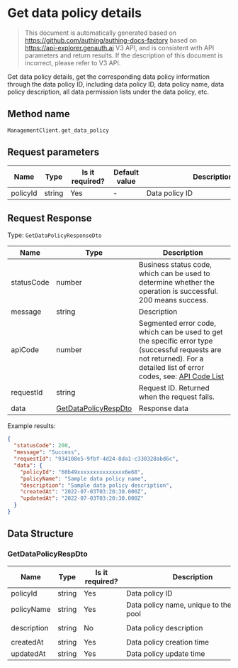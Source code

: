 # Get data policy details

<!--
Warning⚠️:
Do not modify this document directly,
https://github.com/Authing/authing-docs-factory
Use this project to generate
-->

<LastUpdated />

> This document is automatically generated based on https://github.com/authing/authing-docs-factory based on https://api-explorer.genauth.ai V3 API, and is consistent with API parameters and return results. If the description of this document is incorrect, please refer to V3 API.

Get data policy details, get the corresponding data policy information through the data policy ID, including data policy ID, data policy name, data policy description, all data permission lists under the data policy, etc.

## Method name

`ManagementClient.get_data_policy`

## Request parameters

| Name     | Type   | <div style="width:80px">Is it required?</div> | <div style="width:60px">Default value</div> | <div style="width:300px">Description</div> | <div style="width:200px">Sample value</div> |
| -------- | ------ | --------------------------------------------- | ------------------------------------------- | ------------------------------------------ | ------------------------------------------- |
| policyId | string | Yes                                           | -                                           | Data policy ID                             | `60b49xxxxxxxxxxxxxxx6e68`                  |

## Request Response

Type: `GetDataPolicyResponseDto`

| Name       | Type                                                     | Description                                                                                                                                                                                                                                                                                                                                    |
| ---------- | -------------------------------------------------------- | ---------------------------------------------------------------------------------------------------------------------------------------------------------------------------------------------------------------------------------------------------------------------------------------------------------------------------------------------- |
| statusCode | number                                                   | Business status code, which can be used to determine whether the operation is successful. 200 means success.                                                                                                                                                                                                                                   |
| message    | string                                                   | Description                                                                                                                                                                                                                                                                                                                                    |
| apiCode    | number                                                   | Segmented error code, which can be used to get the specific error type (successful requests are not returned). For a detailed list of error codes, see: [API Code List](https://api-explorer.genauth.ai/?tag=group/%E5%BC%80%E5%8F%91%E5%87%86%E5%A4%87#tag/%E5%BC%80%E5%8F%91%E5%87%86%E5%A4%87/%E9%94%99%E8%AF%AF%E5%A4%84%E7%90%86/apiCode) |
| requestId  | string                                                   | Request ID. Returned when the request fails.                                                                                                                                                                                                                                                                                                   |
| data       | <a href="#GetDataPolicyRespDto">GetDataPolicyRespDto</a> | Response data                                                                                                                                                                                                                                                                                                                                  |

Example results:

```json
{
  "statusCode": 200,
  "message": "Success",
  "requestId": "934108e5-9fbf-4d24-8da1-c330328abd6c",
  "data": {
    "policyId": "60b49xxxxxxxxxxxxxxx6e68",
    "policyName": "Sample data policy name",
    "description": "Sample data policy description",
    "createdAt": "2022-07-03T03:20:30.000Z",
    "updatedAt": "2022-07-03T03:20:30.000Z"
  }
}
```

## Data Structure

### <a id="GetDataPolicyRespDto"></a> GetDataPolicyRespDto

| Name        | Type   | <div style="width:80px">Is it required?</div> | <div style="width:300px">Description</div> | <div style="width:200px">Sample value</div> |
| ----------- | ------ | --------------------------------------------- | ------------------------------------------ | ------------------------------------------- |
| policyId    | string | Yes                                           | Data policy ID                             | `60b49xxxxxxxxxxxxxxx6e68`                  |
| policyName  | string | Yes                                           | Data policy name, unique to the user pool  | `Sample data policy name`                   |
| description | string | No                                            | Data policy description                    | `Sample data policy description`            |
| createdAt   | string | Yes                                           | Data policy creation time                  | `2022-07-03T03:20:30.000Z`                  |
| updatedAt   | string | Yes                                           | Data policy update time                    | `2022-07-03T03:20:30.000Z`                  |
